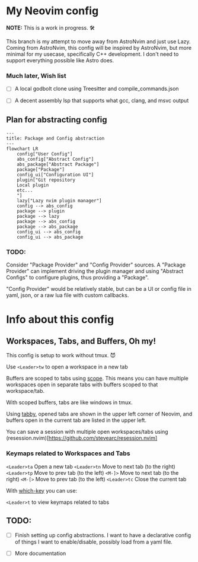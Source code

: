 # My Neovim config

**NOTE:** This is a work in progress. 🛠️

This branch is my attempt to move away from AstroNvim and just use Lazy.
Coming from AstroNvim, this config will be inspired by AstroNvim, but
more minimal for my usecase, specifically C++ development. I don't need
to support everything possible like Astro does.

### Much later, Wish list
- [ ] A local godbolt clone using Treesitter and compile_commands.json
- [ ] A decent assembly lsp that supports what gcc, clang, and msvc output


## Plan for abstracting config
```mermaid
---
title: Package and Config abstraction
---
flowchart LR
    config["User Config"]
    abs_config["Abstract Config"]
    abs_package["Abstract Package"]
    package["Package"]
    config_ui["Configuration UI"]
    plugin["Git repository
    Local plugin
    etc...
    "]
    lazy["Lazy nvim plugin manager"]
    config --> abs_config 
    package --> plugin
    package --> lazy
    package --> abs_config
    package --> abs_package
    config_ui --> abs_config
    config_ui --> abs_package
```

### TODO:
Consider "Package Provider" and "Config Provider"
sources. A "Package Provider" can implement driving
the plugin manager and using "Abstract Configs" to
configure plugins, thus providing a "Package".

"Config Provider" would be relatively stable, but
can be a UI or config file in yaml, json, or a raw
lua file with custom callbacks.


# Info about this config

## Workspaces, Tabs, and Buffers, Oh my!
This config is setup to work without tmux. 😈 

Use `<Leader>tw` to open a workspace in a new tab

Buffers are scoped to tabs using [scope](https://github.com/tiagovla/scope.nvim).
This means you can have multiple workspaces open in separate tabs with buffers
scoped to that workspace/tab.

With scoped buffers, tabs are like windows in tmux.

Using [tabby](https://github.com/nanozuki/tabby.nvim), opened tabs are shown in the upper
left corner of Neovim, and buffers open in the current tab are listed in the upper left.

You can save a session with multiple open workspaces/tabs using (resession.nvim)[https://github.com/stevearc/resession.nvim]

### Keymaps related to Workspaces and Tabs
`<Leader>ta` Open a new tab
`<Leader>tn` Move to next tab (to the right)
`<Leader>tp` Move to prev tab (to the left)
`<M-]>` Move to next tab (to the right)
`<M-[>` Move to prev tab (to the left)
`<Leader>tc` Close the current tab

With [which-key](https://github.com/folke/which-key.nvim) you can use:

`<Leader>t` to view keymaps related to tabs

## TODO:
- [ ] Finish setting up config abstractions. I want to have a declarative
config of things I want to enable/disable, possibly load from a yaml file.
- [ ] More documentation

